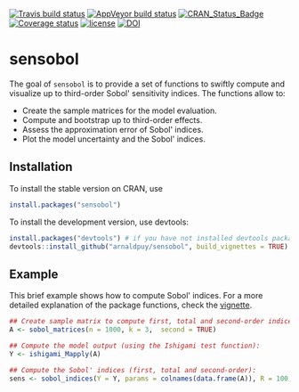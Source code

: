 [![Travis build status](https://travis-ci.org/arnaldpuy/sensobol.svg?branch=master)](https://travis-ci.org/arnaldpuy/sensobol) [![AppVeyor build status](https://ci.appveyor.com/api/projects/status/github/arnaldpuy/sensobol?branch=master&svg=true)](https://ci.appveyor.com/project/arnaldpuy/sensobol) [![CRAN_Status_Badge](https://www.r-pkg.org/badges/version/sensobol)](https://cran.r-project.org/package=sensobol) [![Coverage status](https://codecov.io/gh/arnaldpuy/sensobol/branch/master/graph/badge.svg)](https://codecov.io/github/arnaldpuy/sensobol?branch=master) [![license](https://img.shields.io/badge/license-GPL--3-blue.svg)](https://www.gnu.org/licenses/gpl-3.0.en.html) [![DOI](https://zenodo.org/badge/DOI/10.5281/zenodo.2579855.svg)](https://doi.org/10.5281/zenodo.2579855)

# sensobol

The goal of `sensobol` is to provide a set of functions to swiftly compute and visualize up to third-order Sobol' sensitivity indices. The functions allow to: 
- Create the sample matrices for the model evaluation.
- Compute and bootstrap up to third-order effects.
- Assess the approximation error of Sobol' indices.
- Plot the model uncertainty and the Sobol' indices.

## Installation
To install the stable version on CRAN, use

```r
install.packages("sensobol")
```
To install the development version, use devtools:

``` r
install.packages("devtools") # if you have not installed devtools package already
devtools::install_github("arnaldpuy/sensobol", build_vignettes = TRUE)
```

## Example

This brief example shows how to compute Sobol' indices. For a more detailed explanation of the package functions, check the [vignette](https://github.com/arnaldpuy/sensobol/blob/master/vignettes/sensobol.Rmd).

``` r
## Create sample matrix to compute first, total and second-order indices:
A <- sobol_matrices(n = 1000, k = 3,  second = TRUE)

## Compute the model output (using the Ishigami test function):
Y <- ishigami_Mapply(A)

## Compute the Sobol' indices (first, total and second-order):
sens <- sobol_indices(Y = Y, params = colnames(data.frame(A)), R = 100, n = 1000, second = TRUE)
```

